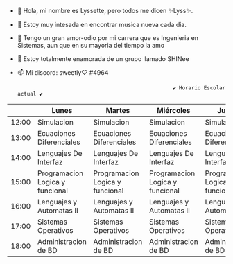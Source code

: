 - 🥰 Hola, mi nombre es Lyssette, pero todos me dicen ✨Lyss✨.
- 👀 Estoy muy intesada en encontrar musica nueva cada dia.
- 🌱 Tengo un gran amor-odio por mi carrera que es Ingenieria en Sistemas, aun que en su mayoria del tiempo la amo
- 💞️ Estoy totalmente enamorada de un grupo llamado SHINee
- 📫 Mi discord: sweetly♡ #4964

                                                        💕 Horario Escolar actual 💕
|       | Lunes                                         | Martes                                        | Miércoles                                     | Jueves                                        | Viernes                                       |
|-------|-----------------------------------------------|-----------------------------------------------|-----------------------------------------------|-----------------------------------------------|-----------------------------------------------|
| 12:00 | Simulacion                        | Simulacion                          | Simulacion                         | Simulacion                         | Simulacion  
| 13:00 | Ecuaciones Diferenciales                      | Ecuaciones Diferenciales                        | Ecuaciones Diferenciales                        | Ecuaciones Diferenciales                        | Ecuaciones Diferenciales                        |
| 14:00 | Lenguajes De Interfaz                         | Lenguajes De Interfaz                         | Lenguajes De Interfaz                         | Lenguajes De Interfaz                         |                                               |
| 15:00 |Programacion Logica y funcional             | Programacion Logica y funcional                | Programacion Logica y funcional                | Programacion Logica y funcional                |                                               |
| 16:00 | Lenguajes y Automatas II                    | Lenguajes y Automatas II                      | Lenguajes y Automatas II                      | Lenguajes y Automatas II                      |   Lenguajes y Automatas II                                              |
| 17:00 |Sistemas Operativos                      | Sistemas Operativos                         | Sistemas Operativos                           | Sistemas Operativos                          |                     |
| 18:00 | Administracion de BD | Administracion de BD | Administracion de BD | Administracion de BD | Administracion de BD |
